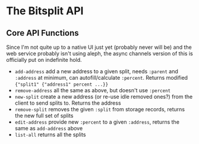 # The Bitsplit API

## Core API Functions 

Since I'm not quite up to a native UI just yet (probably never will be) and the web service probably isn't using aleph, the async channels version of this is officially put on indefinite hold.

* `add-address` add a new address to a given split, needs `:parent` and `:address` at minimum, can autofill/calculate `:percent`. Returns modified `{"split1" {"address1" percent ...}}`
* `remove-address` all the same as above, but doesn't use `:percent`
* `new-split` create a new address (or re-use idle removed ones?) from the client to send splits to. Returns the address
* `remove-split` removes the given `:split` from storage records, returns the new full set of splits
* `edit-address` provide new `:percent` to a given `:address`, returns the same as `add-address` above
* `list-all` returns all the splits 
